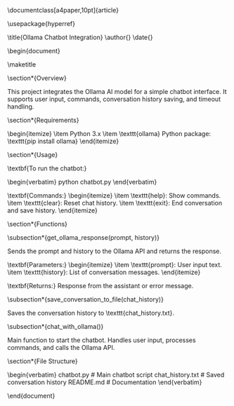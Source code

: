 \documentclass[a4paper,10pt]{article}

\usepackage{hyperref}

\title{Ollama Chatbot Integration}
\author{}
\date{}

\begin{document}

\maketitle

\section*{Overview}

This project integrates the Ollama AI model for a simple chatbot interface. It supports user input, commands, conversation history saving, and timeout handling.

\section*{Requirements}

\begin{itemize}
    \item Python 3.x
    \item \texttt{ollama} Python package: \texttt{pip install ollama}
\end{itemize}

\section*{Usage}

\textbf{To run the chatbot:}

\begin{verbatim}
python chatbot.py
\end{verbatim}

\textbf{Commands:}
\begin{itemize}
    \item \texttt{help}: Show commands.
    \item \texttt{clear}: Reset chat history.
    \item \texttt{exit}: End conversation and save history.
\end{itemize}

\section*{Functions}

\subsection*{get\_ollama\_response(prompt, history)}

Sends the prompt and history to the Ollama API and returns the response.

\textbf{Parameters:}
\begin{itemize}
    \item \texttt{prompt}: User input text.
    \item \texttt{history}: List of conversation messages.
\end{itemize}

\textbf{Returns:} Response from the assistant or error message.

\subsection*{save\_conversation\_to\_file(chat\_history)}

Saves the conversation history to \texttt{chat\_history.txt}.

\subsection*{chat\_with\_ollama()}

Main function to start the chatbot. Handles user input, processes commands, and calls the Ollama API.

\section*{File Structure}

\begin{verbatim}
chatbot.py       # Main chatbot script
chat_history.txt # Saved conversation history
README.md        # Documentation
\end{verbatim}


\end{document}
